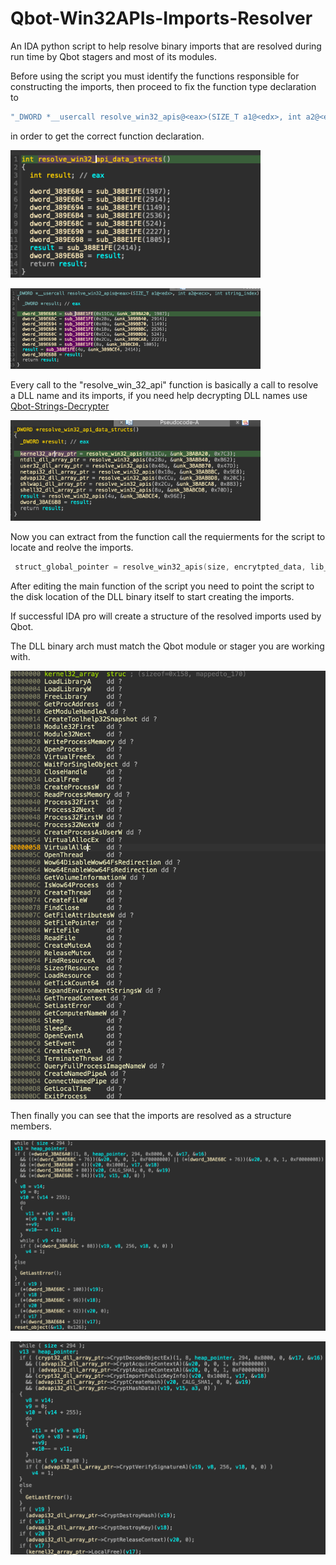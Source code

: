 # Qbot-Win32APIs-Imports-Resolver

An IDA python script to help resolve binary imports that are resolved during run time by Qbot stagers and most of its modules.

Before using the script you must identify the functions responsible for constructing the imports, 
then proceed to fix the function type declaration to 

```C
"_DWORD *__usercall resolve_win32_apis@<eax>(SIZE_T a1@<edx>, int a2@<ecx>, int string_index)"  
```

in order to get the correct function declaration.

<img src="img\declare_broken.png"
     alt="Markdown Monster icon"
     width= 400px
     height= auto
     style="float: center; margin-center: 10px;" />

<img src="img\declare_fixed.png"
     alt="Markdown Monster icon"
     width= 400px
     height= auto
     style="float: center; margin-center: 10px;" />




Every call to the "resolve_win_32_api" function is basically a call to resolve a DLL name and its imports, if you need help decrypting DLL names use  <a href="https://github.com/StuckinVim-Forever/Qbot-Strings-Decrypter" target="_blank">Qbot-Strings-Decrypter</a>

<img src="img\dll_names.png"
     alt="Markdown Monster icon"
     width= 400px
     height= auto
     style="float: center; margin-center: 10px;" />


Now you can extract from the function call the requierments for the script to locate and reolve the imports.
```C
 struct_global_pointer = resolve_win32_apis(size, encrytpted_data, lib_name_decryption_index);
```

After editing the main function of the script you need to point the script to the disk location of the DLL binary itself to start creating the imports.

If successful IDA pro will create a structure of the resolved imports used by Qbot.
 
The DLL binary arch must match the Qbot module or stager you are working with.

<img src="img\struct.png"
     alt="Markdown Monster icon"
     width= 600px
     height= auto
     style="float: center; margin-center: 10px;" />


Then finally you can see that the imports are resolved as a structure members. 


<img src="img\before_script.png"
     alt="Markdown Monster icon"
     width= 600px
     height= auto
     style="float: center; margin-center: 10px;" />

<img src="img\after_script.png"
     alt="Markdown Monster icon"
     width= 600px
     height= auto
     style="float: center; margin-center: 10px;" />



